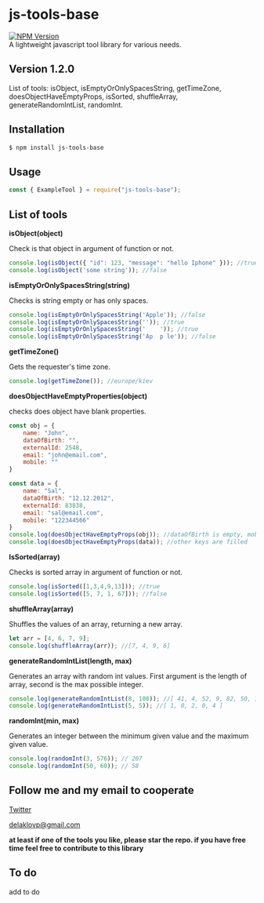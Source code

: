# js-tools-base
[![NPM Version](https://img.shields.io/npm/v/js-tools-base)](https://www.npmjs.com/package/js-tools-base) <br>
A lightweight javascript tool library for various needs.

## Version 1.2.0
List of tools: isObject, isEmptyOrOnlySpacesString, getTimeZone, doesObjectHaveEmptyProps, isSorted, shuffleArray, generateRandomIntList, randomInt.

## Installation
```sh
$ npm install js-tools-base
```
## Usage
```js
const { ExampleTool } = require("js-tools-base");
```
## List of tools
<b>isObject(object)</b><br>

Check is that object in argument of function or not.
```js
console.log(isObject({ "id": 123, "message": "hello Iphone" })); //true
console.log(isObject('some string')); //false
```

<b>isEmptyOrOnlySpacesString(string)</b><br>

Checks is string empty or has only spaces.
```js
console.log(isEmptyOrOnlySpacesString('Apple')); //false
console.log(isEmptyOrOnlySpacesString('')); //true
console.log(isEmptyOrOnlySpacesString('    ')); //true
console.log(isEmptyOrOnlySpacesString('Ap  p le')); //false
```

<b>getTimeZone()</b><br>

Gets the requester's time zone.
```js
console.log(getTimeZone()); //europe/kiev
```

<b>doesObjectHaveEmptyProperties(object)</b><br>

checks does object have blank properties.
```js
const obj = {
    name: "John",
    dataOfBirth: "",
    externalId: 2548,
    email: "john@email.com",
    mobile: ""
}

const data = {
    name: "Sal",
    dataOfBirth: "12.12.2012",
    externalId: 83838,
    email: "sal@email.com",
    mobile: "122344566"
}
console.log(doesObjectHaveEmptyProps(obj)); //dataOfBirth is empty, mobile is empty, other keys are filled
console.log(doesObjectHaveEmptyProps(data)); //other keys are filled
```

<b>IsSorted(array)</b><br>

Checks is sorted array in argument of function or not.
```js
console.log(isSorted([1,3,4,9,13])); //true
console.log(isSorted([5, 7, 1, 67])); //false
```

<b>shuffleArray(array)</b><br>

Shuffles the values of an array, returning a new array.
```js
let arr = [4, 6, 7, 9];
console.log(shuffleArray(arr)); //[7, 4, 9, 6]
```

<b>generateRandomIntList(length, max)</b><br>

Generates an array with random int values. First argument is the length of array, second is the max possible integer.
```js
console.log(generateRandomIntList(8, 100)); //[ 41, 4, 52, 9, 82, 50, 19, 60 ]
console.log(generateRandomIntList(5, 5)); //[ 1, 0, 2, 0, 4 ]
```

<b>randomInt(min, max)</b><br>

Generates an integer between the minimum given value and the maximum given value.
```js
console.log(randomInt(3, 576)); // 207
console.log(randomInt(50, 60)); // 58
```

## Follow me and my email to cooperate

[Twitter](https://twitter.com/delaklo)

delaklovp@gmail.com

<b>at least if one of the tools you like, please star the repo. if you have free time feel free to contribute to this library</b>

## To do

add to do
